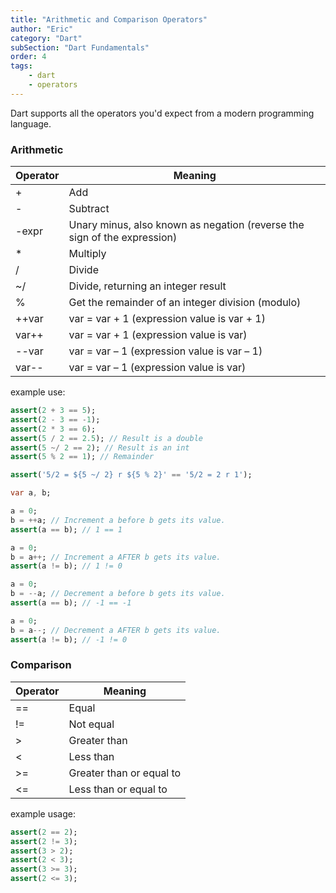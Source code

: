 ```yaml
---
title: "Arithmetic and Comparison Operators"
author: "Eric"
category: "Dart"
subSection: "Dart Fundamentals"
order: 4
tags:
    - dart
    - operators
---
```


Dart supports all the operators you'd expect from a modern programming language. 

### Arithmetic

|  Operator | Meaning  |
|---|---|
| + | 	Add |
| - | 	Subtract |
| -expr | 	Unary minus, also known as negation (reverse the sign of the expression) |
| * | 	Multiply |
| / | 	Divide |
| ~/ | 	Divide, returning an integer result |
| % | 	Get the remainder of an integer division (modulo) |
| ++var |	var = var + 1 (expression value is var + 1) |
| var++ |	var = var + 1 (expression value is var) |
| --var |	var = var – 1 (expression value is var – 1) |
| var-- |	var = var – 1 (expression value is var) |


example use:
```dart
assert(2 + 3 == 5);
assert(2 - 3 == -1);
assert(2 * 3 == 6);
assert(5 / 2 == 2.5); // Result is a double
assert(5 ~/ 2 == 2); // Result is an int
assert(5 % 2 == 1); // Remainder

assert('5/2 = ${5 ~/ 2} r ${5 % 2}' == '5/2 = 2 r 1');

var a, b;

a = 0;
b = ++a; // Increment a before b gets its value.
assert(a == b); // 1 == 1

a = 0;
b = a++; // Increment a AFTER b gets its value.
assert(a != b); // 1 != 0

a = 0;
b = --a; // Decrement a before b gets its value.
assert(a == b); // -1 == -1

a = 0;
b = a--; // Decrement a AFTER b gets its value.
assert(a != b); // -1 != 0
```

### Comparison

| Operator  | Meaning  |
|---|---|
| == |	Equal |
| != |	Not equal |
| > |	Greater than |
| < |	Less than |
| >= |	Greater than or equal to |
| <= |	Less than or equal to |


example usage:
```dart
assert(2 == 2);
assert(2 != 3);
assert(3 > 2);
assert(2 < 3);
assert(3 >= 3);
assert(2 <= 3);
```